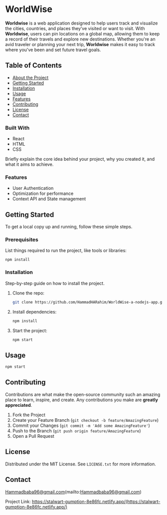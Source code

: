 # WorldWise

**Worldwise** is a web application designed to help users track and visualize the cities, countries, and places they’ve visited or want to visit. With **Worldwise**, users can pin locations on a global map, allowing them to keep a record of their travels and explore new destinations. Whether you're an avid traveler or planning your next trip, **Worldwise** makes it easy to track where you've been and set future travel goals.

## Table of Contents

- [About the Project](#about-the-project)
- [Getting Started](#getting-started)
- [Installation](#installation)
- [Usage](#usage)
- [Features](#features)
- [Contributing](#contributing)
- [License](#license)
- [Contact](#contact)

### Built With

- React
- HTML
- CSS

Briefly explain the core idea behind your project, why you created it, and what it aims to achieve.

### Features

- User Authentication
- Optimization for performance
- Context API and State management

## Getting Started

To get a local copy up and running, follow these simple steps.

### Prerequisites

List things required to run the project, like tools or libraries:

```
npm install
```

### Installation

Step-by-step guide on how to install the project.

1. Clone the repo:
   ```sh
   git clone https://github.com/HammadHARahim/WorldWise-a-nodejs-app.git
   ```
2. Install dependencies:

   ```sh
   npm install
   ```

3. Start the project:
   ```sh
   npm start
   ```

## Usage

```sh
npm start
```

## Contributing

Contributions are what make the open-source community such an amazing place to learn, inspire, and create. Any contributions you make are **greatly appreciated**.

1. Fork the Project
2. Create your Feature Branch (`git checkout -b feature/AmazingFeature`)
3. Commit your Changes (`git commit -m 'Add some AmazingFeature'`)
4. Push to the Branch (`git push origin feature/AmazingFeature`)
5. Open a Pull Request

## License

Distributed under the MIT License. See `LICENSE.txt` for more information.

## Contact

Hammadbaba96@gmail.com(mailto:Hammadbaba96@gmail.com)

Project Link: https://stalwart-gumption-8e86fc.netlify.app/(https://stalwart-gumption-8e86fc.netlify.app/)
